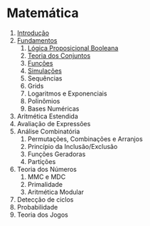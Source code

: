 Matemática
==========

1. [Introdução](text/Introducao.md)
1. [Fundamentos](text/Fundamentos.md)
    1. [Lógica Proposicional Booleana](text/Logica.md)
    1. [Teoria dos Conjuntos](text/Conjuntos.md)
    1. [Funções](text/Funcoes.md)
    1. [Simulações](text/Simulacoes.md)
    1. Sequências
    1. Grids
    1. Logaritmos e Exponenciais
    1. Polinômios
    1. Bases Numéricas
1. Aritmética Estendida
1. Avaliação de Expressões
1. Análise Combinatória
    1. Permutações, Combinações e Arranjos
    1. Princípio da Inclusão/Exclusão
    1. Funções Geradoras
    1. Partições
1. Teoria dos Números
    1. MMC e MDC
    1. Primalidade
    1. Aritmética Modular
1. Detecção de ciclos
1. Probabilidade
1. Teoria dos Jogos
